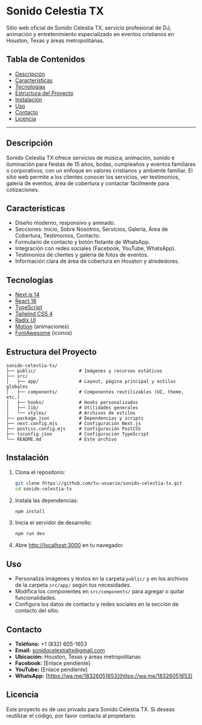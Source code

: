 # Sonido Celestia TX

Sitio web oficial de Sonido Celestia TX, servicio profesional de DJ, animación y entretenimiento especializado en eventos cristianos en Houston, Texas y áreas metropolitanas.

## Tabla de Contenidos
- [Descripción](#descripción)
- [Características](#características)
- [Tecnologías](#tecnologías)
- [Estructura del Proyecto](#estructura-del-proyecto)
- [Instalación](#instalación)
- [Uso](#uso)
- [Contacto](#contacto)
- [Licencia](#licencia)

---

## Descripción

Sonido Celestia TX ofrece servicios de música, animación, sonido e iluminación para fiestas de 15 años, bodas, cumpleaños y eventos familiares o corporativos, con un enfoque en valores cristianos y ambiente familiar. El sitio web permite a los clientes conocer los servicios, ver testimonios, galería de eventos, área de cobertura y contactar fácilmente para cotizaciones.

## Características
- Diseño moderno, responsivo y animado.
- Secciones: Inicio, Sobre Nosotros, Servicios, Galería, Área de Cobertura, Testimonios, Contacto.
- Formulario de contacto y botón flotante de WhatsApp.
- Integración con redes sociales (Facebook, YouTube, WhatsApp).
- Testimonios de clientes y galería de fotos de eventos.
- Información clara de área de cobertura en Houston y alrededores.

## Tecnologías
- [Next.js 14](https://nextjs.org/)
- [React 18](https://react.dev/)
- [TypeScript](https://www.typescriptlang.org/)
- [Tailwind CSS 4](https://tailwindcss.com/)
- [Radix UI](https://www.radix-ui.com/)
- [Motion](https://motion.dev/) (animaciones)
- [FontAwesome](https://fontawesome.com/) (iconos)

## Estructura del Proyecto

```
sonido-celestia-tx/
├── public/                # Imágenes y recursos estáticos
├── src/
│   ├── app/               # Layout, página principal y estilos globales
│   ├── components/        # Componentes reutilizables (UI, theme, etc.)
│   ├── hooks/             # Hooks personalizados
│   ├── lib/               # Utilidades generales
│   └── styles/            # Archivos de estilos
├── package.json           # Dependencias y scripts
├── next.config.mjs        # Configuración Next.js
├── postcss.config.mjs     # Configuración PostCSS
├── tsconfig.json          # Configuración TypeScript
└── README.md              # Este archivo
```

## Instalación

1. Clona el repositorio:
   ```bash
   git clone https://github.com/tu-usuario/sonido-celestia-tx.git
   cd sonido-celestia-tx
   ```
2. Instala las dependencias:
   ```bash
   npm install
   ```
3. Inicia el servidor de desarrollo:
   ```bash
   npm run dev
   ```
4. Abre [http://localhost:3000](http://localhost:3000) en tu navegador.

## Uso
- Personaliza imágenes y textos en la carpeta `public/` y en los archivos de la carpeta `src/app/` según tus necesidades.
- Modifica los componentes en `src/components/` para agregar o quitar funcionalidades.
- Configura los datos de contacto y redes sociales en la sección de contacto del sitio.

## Contacto
- **Teléfono:** +1 (832) 605-1653
- **Email:** sonidocelestialtx@gmail.com
- **Ubicación:** Houston, Texas y áreas metropolitanas
- **Facebook:** [Enlace pendiente]
- **YouTube:** [Enlace pendiente]
- **WhatsApp:** [https://wa.me/18326051653](https://wa.me/18326051653)

## Licencia

Este proyecto es de uso privado para Sonido Celestia TX. Si deseas reutilizar el código, por favor contacta al propietario.
